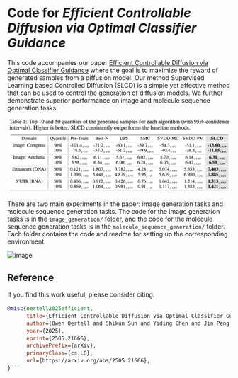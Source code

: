 # Code for *Efficient Controllable Diffusion via Optimal Classifier Guidance*

This code accompanies our paper [Efficient Controllable Diffusion via Optimal Classifier Guidance](https://example.com) where the goal is to maximize the reward of generated samples from a diffusion model. Our method Supervised Learning based Controlled Diffusion (SLCD) is a simple yet effective method that can be used to control the generation of diffusion models. We further demonstrate superior performance on image and molecule sequence generation tasks.

![image](./assets/results.png)

There are two main experiments in the paper: image generation tasks and molecule sequence generation tasks. The code for the image generation tasks is in the `image_generation/` folder, and the code for the molecule sequence generation tasks is in the `molecule_sequence_generation/` folder. Each folder contains the code and readme for setting up the corresponding environment.

![image](./assets/main_cover.png)



## Reference
If you find this work useful, please consider citing:

```bibtex
@misc{oertell2025efficient,
      title={Efficient Controllable Diffusion via Optimal Classifier Guidance}, 
      author={Owen Oertell and Shikun Sun and Yiding Chen and Jin Peng Zhou and Zhiyong Wang and Wen Sun},
      year={2025},
      eprint={2505.21666},
      archivePrefix={arXiv},
      primaryClass={cs.LG},
      url={https://arxiv.org/abs/2505.21666}, 
}```
